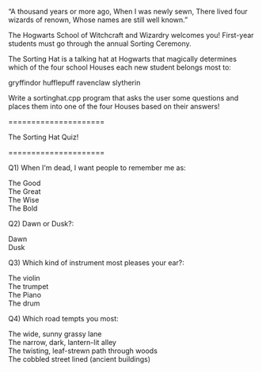 “A thousand years or more ago,
When I was newly sewn,
There lived four wizards of renown,
Whose names are still well known.”

The Hogwarts School of Witchcraft and Wizardry welcomes you! First-year students must go through the annual Sorting Ceremony.

The Sorting Hat is a talking hat at Hogwarts that magically determines which of the four school Houses each new student belongs most to:

gryffindor
hufflepuff
ravenclaw
slytherin

Write a sortinghat.cpp program that asks the user some questions and places them into one of the four Houses based on their answers!

=====================

The Sorting Hat Quiz!

=====================

Q1) When I'm dead, I want people to remember me as:

The Good<br>
The Great<br>
The Wise<br>
The Bold

Q2) Dawn or Dusk?:

Dawn<br>
Dusk

Q3) Which kind of instrument most pleases your ear?:

The violin<br>
The trumpet<br>
The Piano<br>
The drum


Q4) Which road tempts you most:

The wide, sunny grassy lane<br>
The narrow, dark, lantern-lit alley<br>
The twisting, leaf-strewn path through woods<br>
The cobbled street lined (ancient buildings)